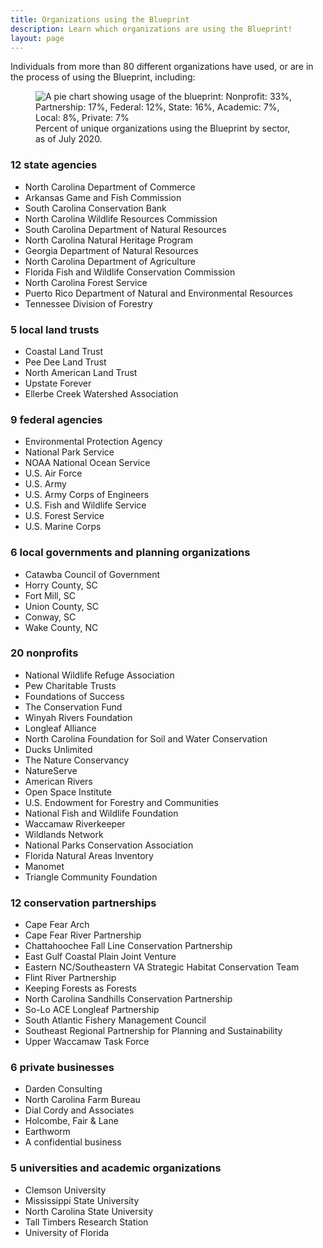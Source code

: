 ```yaml
---
title: Organizations using the Blueprint
description: Learn which organizations are using the Blueprint!
layout: page
---
```

Individuals from more than 80 different organizations have used, or are in the process of using the Blueprint, including:

<figure class="image-right">
  <img src="{{ site.baseurl }}/images/BlueprintUserChart_7-31-20.png" alt="A pie chart showing usage of the blueprint: Nonprofit: 33%, Partnership: 17%, Federal: 12%, State: 16%, Academic: 7%, Local: 8%, Private: 7%"/>
  <figcaption>Percent of unique organizations using the Blueprint by sector, as of July 2020.</figcaption>
</figure>

### 12 state agencies

- North Carolina Department of Commerce
- Arkansas Game and Fish Commission
- South Carolina Conservation Bank
- North Carolina Wildlife Resources Commission
- South Carolina Department of Natural Resources
- North Carolina Natural Heritage Program
- Georgia Department of Natural Resources
- North Carolina Department of Agriculture
- Florida Fish and Wildlife Conservation Commission
- North Carolina Forest Service
- Puerto Rico Department of Natural and Environmental Resources
- Tennessee Division of Forestry

### 5 local land trusts

- Coastal Land Trust
- Pee Dee Land Trust
- North American Land Trust
- Upstate Forever
- Ellerbe Creek Watershed Association

### 9 federal agencies

- Environmental Protection Agency
- National Park Service
- NOAA National Ocean Service
- U.S. Air Force
- U.S. Army
- U.S. Army Corps of Engineers
- U.S. Fish and Wildlife Service
- U.S. Forest Service
- U.S. Marine Corps

### 6 local governments and planning organizations

- Catawba Council of Government
- Horry County, SC
- Fort Mill, SC
- Union County, SC
- Conway, SC
- Wake County, NC

### 20 nonprofits

- National Wildlife Refuge Association
- Pew Charitable Trusts
- Foundations of Success
- The Conservation Fund
- Winyah Rivers Foundation
- Longleaf Alliance
- North Carolina Foundation for Soil and Water Conservation
- Ducks Unlimited
- The Nature Conservancy
- NatureServe
- American Rivers
- Open Space Institute
- U.S. Endowment for Forestry and Communities
- National Fish and Wildlife Foundation
- Waccamaw Riverkeeper
- Wildlands Network
- National Parks Conservation Association
- Florida Natural Areas Inventory
- Manomet
- Triangle Community Foundation

### 12 conservation partnerships

- Cape Fear Arch
- Cape Fear River Partnership
- Chattahoochee Fall Line Conservation Partnership
- East Gulf Coastal Plain Joint Venture
- Eastern NC/Southeastern VA Strategic Habitat Conservation Team
- Flint River Partnership
- Keeping Forests as Forests
- North Carolina Sandhills Conservation Partnership
- So-Lo ACE Longleaf Partnership
- South Atlantic Fishery Management Council
- Southeast Regional Partnership for Planning and Sustainability
- Upper Waccamaw Task Force

### 6 private businesses

- Darden Consulting
- North Carolina Farm Bureau
- Dial Cordy and Associates
- Holcombe, Fair & Lane
- Earthworm
- A confidential business

### 5 universities and academic organizations

- Clemson University
- Mississippi State University
- North Carolina State University
- Tall Timbers Research Station
- University of Florida
